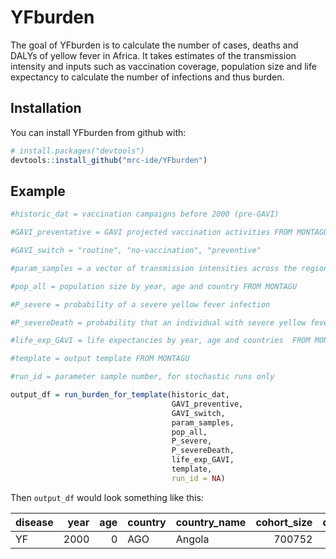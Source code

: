 
<!-- README.md is generated from README.Rmd. Please edit that file -->
YFburden
========

The goal of YFburden is to calculate the number of cases, deaths and DALYs of yellow fever in Africa. It takes estimates of the transmission intensity and inputs such as vaccination coverage, population size and life expectancy to calculate the number of infections and thus burden.

Installation
------------

You can install YFburden from github with:

``` r
# install.packages("devtools")
devtools::install_github("mrc-ide/YFburden")
```

Example
-------

``` r
#historic_dat = vaccination campaigns before 2000 (pre-GAVI)

#GAVI_preventative = GAVI projected vaccination activities FROM MONTAGU

#GAVI_switch = "routine", "no-vaccination", "preventive"

#param_samples = a vector of transmission intensities across the region

#pop_all = population size by year, age and country FROM MONTAGU

#P_severe = probability of a severe yellow fever infection

#P_severeDeath = probability that an individual with severe yellow fever dies

#life_exp_GAVI = life expectancies by year, age and countries  FROM MONTAGU

#template = output template FROM MONTAGU

#run_id = parameter sample number, for stochastic runs only

output_df = run_burden_for_template(historic_dat,
                                    GAVI_preventive,
                                    GAVI_switch,
                                    param_samples,
                                    pop_all,
                                    P_severe,
                                    P_severeDeath,
                                    life_exp_GAVI,
                                    template,
                                    run_id = NA)
```

Then `output_df` would look something like this:

| disease |  year|  age| country | country\_name |  cohort\_size|  deaths|  cases|  dalys|
|:--------|-----:|----:|:--------|:--------------|-------------:|-------:|------:|------:|
| YF      |  2000|    0| AGO     | Angola        |        700752|      13|     27|    715|
